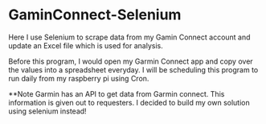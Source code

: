 # GaminConnect-Selenium
Here I use Selenium to scrape data from my Gamin Connect account and update an Excel file which is used for analysis.

Before this program, I would open my Garmin Connect app and copy over the values into a spreadsheet everyday.
I will be scheduling this program to run daily from my raspberry pi using Cron.

**Note 
Garmin has an API to get data from Garmin connect. This information is given out to requesters. I decided to build my own solution using selenium instead!
